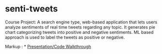 # senti-tweets
Course Project: A search engine type, web-based application that lets users analyze sentiments of real time tweets regarding any topic. It generates pie chart categorizing tweets into positive and negative sentiments. ML based approach is used to label the tweets as positive or negative.

 Markup : * [Presentation/Code Walkthrough](https://drive.google.com/file/d/1TEeZQirSYEK12VN0elNkkNt3ESiP6jm2/view)
